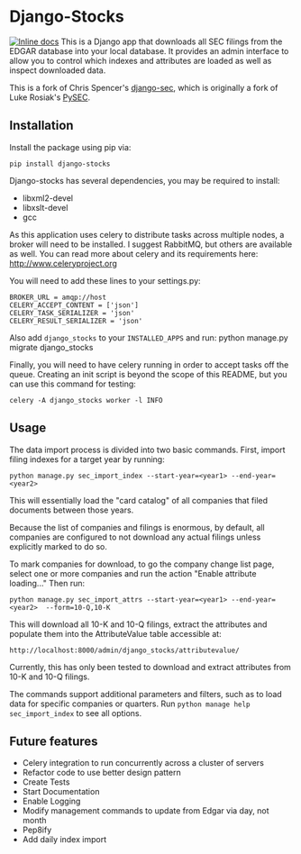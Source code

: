 Django-Stocks
==========

[![Inline docs](http://inch-ci.org/github/chipmanc/django-stocks.svg?branch=master)](http://inch-ci.org/github/chipmanc/django-stocks)
This is a Django app that downloads all SEC filings from the EDGAR database
into your local database. It provides an admin interface to allow you to
control which indexes and attributes are loaded as well as inspect downloaded
data.

This is a fork of Chris Spencer's [django-sec](https://github.com/chrisspen/django-sec),
which is originally a fork of Luke Rosiak's [PySEC](https://github.com/lukerosiak/pysec).

Installation
------------

Install the package using pip via:

    pip install django-stocks

Django-stocks has several dependencies, you may be required to install:

* libxml2-devel
* libxslt-devel
* gcc


As this application uses celery to distribute tasks across multiple nodes, a broker will 
need to be installed.  I suggest RabbitMQ, but others are available as well. You can read 
more about celery and its requirements here:
http://www.celeryproject.org

You will need to add these lines to your settings.py:

    BROKER_URL = amqp://host
    CELERY_ACCEPT_CONTENT = ['json']
    CELERY_TASK_SERIALIZER = 'json'
    CELERY_RESULT_SERIALIZER = 'json'

Also add `django_stocks` to your `INSTALLED_APPS` and run:
    python manage.py migrate django_stocks

Finally, you will need to have celery running in order to accept tasks off the queue.
Creating an init script is beyond the scope of this README, but you can use this command 
for testing:

    celery -A django_stocks worker -l INFO

Usage
-----

The data import process is divided into two basic commands.
First, import filing indexes for a target year by running:

    python manage.py sec_import_index --start-year=<year1> --end-year=<year2>
    
This will essentially load the "card catalog" of all companies that filed
documents between those years.

Because the list of companies and filings is enormous, by default, all
companies are configured to not download any actual filings
unless explicitly marked to do so.

To mark companies for download, to go the
company change list page, select one or more companies and run the action
"Enable attribute loading..." Then run:

    python manage.py sec_import_attrs --start-year=<year1> --end-year=<year2>  --form=10-Q,10-K
    
This will download all 10-K and 10-Q filings, extract the attributes and populate
them into the AttributeValue table accessible at:

    http://localhost:8000/admin/django_stocks/attributevalue/

Currently, this has only been tested to download and extract attributes from
10-K and 10-Q filings.

The commands support additional parameters and filters, such as to load data
for specific companies or quarters. Run `python manage help sec_import_index`
to see all options.

Future features
---------------

* Celery integration to run concurrently across a cluster of servers
* Refactor code to use better design pattern
* Create Tests
* Start Documentation
* Enable Logging
* Modify management commands to update from Edgar via day, not month
* Pep8ify
* Add daily index import
